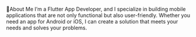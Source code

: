 📝About Me
I’m a Flutter App Developer, and I specialize in building mobile applications that are not only functional but also user-friendly. Whether you need an app for Android or iOS, I can create a solution that meets your needs and solves your problems.

